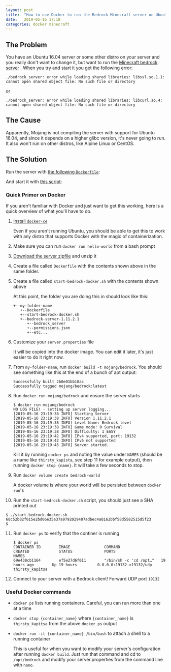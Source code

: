 ```yaml
---
layout: post
title:  "How to use Docker to run the Bedrock Minecraft server on Ubuntu 16.04"
date:   2019-05-16 17:18
categories: docker minecraft
---
```


## The Problem
You have an Ubuntu 16.04 server or some other distro on your server
 and you really don't want to change it, but want to 
run the [Minecraft bedrock server](https://www.minecraft.net/en-us/download/server/bedrock/)
. When you try and start it you get the following error:

```
./bedrock_server: error while loading shared libraries: libssl.so.1.1: cannot open shared object file: No such file or directory
```
or 
```
./bedrock_server: error while loading shared libraries: libcurl.so.4: cannot open shared object file: No such file or directory
```

## The Cause
Apparently, Mojang is not compiling the server with support for Ubuntu 16.04,
and since it depends on a higher glibc version, it's never going to run. It also
won't run on other distros, like Alpine Linux or CentOS.

## The Solution
Run the server with [the following `Dockerfile`](https://gist.github.com/jaydenmilne/cb3cb0502c4797d620cb598c9a8e702a):

<script src="https://gist.github.com/jaydenmilne/cb3cb0502c4797d620cb598c9a8e702a.js"></script>

And start it with [this script](https://gist.github.com/jaydenmilne/ca720cfb6620d962a4cd177bfeff01e2):

<script src="https://gist.github.com/jaydenmilne/ca720cfb6620d962a4cd177bfeff01e2.js"></script>

### Quick Primer on Docker

If you aren't familiar with Docker and just want to get this working, here is a 
quick overview of what you'll have to do.

1. [Install `docker-ce`](https://docs.docker.com/v17.09/engine/installation/linux/docker-ce/ubuntu/)

   Even if you aren't running Ubuntu, you should be able to get this to work with
   any distro that supports Docker with the magic of containerization.
2. Make sure you can run `docker run hello-world` from a bash prompt
3. [Download the server zipfile](https://www.minecraft.net/en-us/download/server/bedrock/)
   and unzip it
4. Create a file called `Dockerfile` with the contents shown above in the
   same folder.
5. Create a file called `start-bedrock-docker.sh` with the contents shown above
   
   At this point, the folder you are doing this in should look like this:
   ```
   +--my-folder-name
      +--Dockerfile
      +--start-bedrock-docker.sh
      +--bedrock-server-1.11.2.1
         +--bedrock_server
         +--permissions.json
         +--etc...
    ```
6. Customize your `server.properties` file

   It will be copied into the docker image. You can edit it later, it's just 
   easier to do it right now.
7. From `my-folder-name`, run `docker build -t mojang/bedrock`. You should see
   something like this at the end of a bunch of apt output:

   ```
   Successfully built 2b0e01bb18ac
   Successfully tagged mojang/bedrock:latest
   ```
8. Run `docker run mojang/bedrock` and ensure the server starts

   ```
   $ docker run mojang/bedrock
   NO LOG FILE! - setting up server logging...
   [2019-05-16 23:19:38 INFO] Starting Server
   [2019-05-16 23:19:38 INFO] Version 1.11.2.1
   [2019-05-16 23:19:38 INFO] Level Name: Bedrock level
   [2019-05-16 23:19:38 INFO] Game mode: 0 Survival
   [2019-05-16 23:19:38 INFO] Difficulty: 1 EASY
   [2019-05-16 23:19:42 INFO] IPv4 supported, port: 19132
   [2019-05-16 23:19:42 INFO] IPv6 not supported
   [2019-05-16 23:19:45 INFO] Server started.
   ```

   Kill it by running `docker ps` and noting the value under `NAMES` (should be
   a name like `thirsty_kapista`, see step 11 for example output), then running
   `docker stop {name}`. It will take a few seconds to stop.
9. Run `docker volume create bedrock-world`

   A docker volume is where your world will be persisted between `docker run`'s
10. Run the `start-bedrock-docker.sh` script, you should just see a SHA printed out

   ```
   $ ./start-bedrock-docker.sh
   68c52b82f015e2bd06e35a37a9792029407adbec4a8162bbf58d5582515d5f23
   $
   ```
11. Run `docker ps` to verify that the continer is running

    ```
    $ docker ps
    CONTAINER ID        IMAGE               COMMAND                  CREATED             STATUS              PORTS                      NAMES
    69e438cb1164        ef5e27d6f011        "/bin/sh -c 'cd /opt…"   19 hours ago        Up 19 hours         0.0.0.0:19132->19132/udp   thirsty_kapitsa
    ```
12. Connect to your server with a Bedrock client! Forward UDP port `19132`

### Useful Docker commands
- `docker ps` lists running containers. Careful, you can run more than one at a
   time
- `docker stop {container_name}` where `{container_name}` is `thirsty_kapitsa` 
   from the above `docker ps` output
- `docker run -it {container_name} /bin/bash` to attach a shell to a running 
  container

  This is useful for when you want to modify your server's configuration after 
  running `docker build`. Just run that command and cd to `/opt/bedrock` and 
  modify your server.properties from the command line with `nano`.

